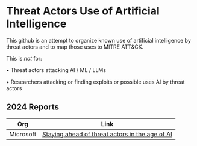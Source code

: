 # Threat Actors Use of Artificial Intelligence

This github is an attempt to organize known use of artificial intelligence by threat actors and to map those uses to MITRE ATT&CK.

This is *not* for:

•	Threat actors attacking AI / ML / LLMs

•	Researchers attacking or finding exploits or possible uses AI by threat actors



## 2024 Reports

| Org               | Link           |
| ------------------ | -------------- | 
|Microsoft|[Staying ahead of threat actors in the age of AI](https://www.microsoft.com/en-us/security/blog/2024/02/14/staying-ahead-of-threat-actors-in-the-age-of-ai/)|
